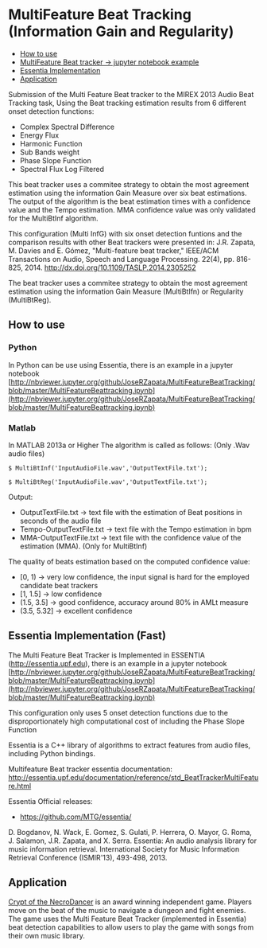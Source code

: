 # MultiFeature Beat Tracking (Information Gain and Regularity)
- [How to use](#how-to-use)
- [MultiFeature Beat tracker -> jupyter notebook example](http://nbviewer.jupyter.org/github/JoseRZapata/MultiFeatureBeatTracking/blob/master/MultiFeatureBeattracking.ipynb)
- [Essentia Implementation](#essentia-implementation-fast)
- [Application](#application)

Submission of the Multi Feature Beat tracker to the MIREX 2013 Audio Beat Tracking task,
Using the Beat tracking estimation results from 6 different onset detection functions:

- Complex Spectral Difference
- Energy Flux
- Harmonic Function
- Sub Bands weight
- Phase Slope Function
- Spectral Flux Log Filtered

This beat tracker uses a commitee strategy to obtain the most agreement estimation using the information Gain Measure over six beat estimations.
The output of the algorithm is the beat estimation times with a confidence value and the Tempo estimation.
MMA confidence value was only validated for the MultiBtInf algorithm.


This configuration (Multi InfG) with six onset detection funtions and the comparison results with other Beat trackers were presented in:
J.R. Zapata, M. Davies and E. Gómez, "Multi-feature beat tracker," IEEE/ACM Transactions on Audio, Speech and Language Processing. 22(4), pp. 816-825, 2014. http://dx.doi.org/10.1109/TASLP.2014.2305252

The beat tracker uses a commitee strategy to obtain the most agreement estimation using the information Gain Measure (MultiBtIfn) or Regularity (MultiBtReg).

## How to use
### Python
In Python can be use using Essentia, there is an example in a jupyter notebook [http://nbviewer.jupyter.org/github/JoseRZapata/MultiFeatureBeatTracking/blob/master/MultiFeatureBeattracking.ipynb](http://nbviewer.jupyter.org/github/JoseRZapata/MultiFeatureBeatTracking/blob/master/MultiFeatureBeattracking.ipynb)
### Matlab
In MATLAB 2013a or Higher The algorithm is called as follows: (Only .Wav audio files)

<code>$ MultiBtInf('InputAudioFile.wav','OutputTextFile.txt'); </code>

<code>$ MultiBtReg('InputAudioFile.wav','OutputTextFile.txt'); </code>

Output:
- OutputTextFile.txt       -> text file with the estimation of Beat positions in seconds of the audio file
- Tempo-OutputTextFile.txt -> text file with the Tempo estimation in bpm 
- MMA-OutputTextFile.txt   -> text file with the confidence value of the estimation (MMA). (Only for MultiBtInf)


The quality of beats estimation based on the computed confidence value:

- [0, 1)      -> very low confidence, the input signal is hard for the employed candidate beat trackers
- [1, 1.5]    -> low confidence
- (1.5, 3.5]  -> good confidence, accuracy around 80% in AMLt measure
- (3.5, 5.32] -> excellent confidence

## Essentia Implementation (Fast)

The Multi Feature Beat Tracker is Implemented in ESSENTIA (http://essentia.upf.edu), there is an example in a jupyter notebook [http://nbviewer.jupyter.org/github/JoseRZapata/MultiFeatureBeatTracking/blob/master/MultiFeatureBeattracking.ipynb](http://nbviewer.jupyter.org/github/JoseRZapata/MultiFeatureBeatTracking/blob/master/MultiFeatureBeattracking.ipynb)

This configuration only uses 5 onset detection functions due to the disproportionately high computational cost of including the Phase Slope Function

Essentia is a C++ library of algorithms to extract features from audio files, including Python bindings.

Multifeature Beat tracker essentia documentation:
http://essentia.upf.edu/documentation/reference/std_BeatTrackerMultiFeature.html

Essentia Official releases:

- https://github.com/MTG/essentia/

D. Bogdanov, N. Wack, E. Gomez, S. Gulati, P. Herrera, O. Mayor, G. Roma, J. Salamon, J.R. Zapata, and X. Serra. 
Essentia: An audio analysis library for music information retrieval. International Society for Music Information Retrieval Conference (ISMIR'13),  493-498, 2013.

## Application

[Crypt of the NecroDancer](http://necrodancer.com/) is an award winning independent game. Players move on the beat of the music to navigate a dungeon and fight enemies. The game uses the Multi Feature Beat Tracker (implemented in Essentia) beat detection capabilities to allow users to play the game with songs from their own music library.




